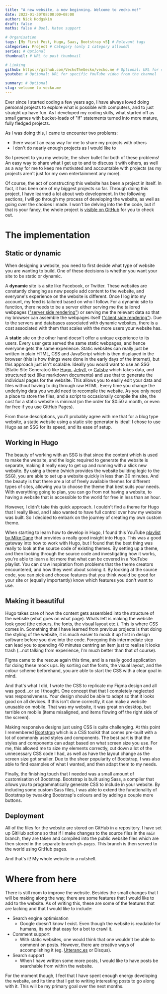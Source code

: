 ```yaml
---
title: "A new website, a new beginning. Welcome to vecko.me!"
date: 2022-01-30T08:00:00+08:00
author: Nick Hodgskin
draft: false
maths: false # Bool. Katex support

# Organisation
tags: [My First Post, Hugo, Saas, Bootstrap v5] # Relevant tags
categories: Project # Category (only 1 category allowed)
series: # Optional
thumbnail: # URL to post thumbnail

# Linking
github: https://github.com/VeckoTheGecko/vecko.me # Optional: URL for specific GitHub repo
youtube: # Optional: URL for specific YouTube video from the channel

summary: # Optional
slug: welcome to vecko.me
---
```


Ever since I started coding a few years ago, I have always loved doing personal projects to explore what is possible with computers, and to just straight up have fun. As I developed my coding skills, what started off as small games with bucket-loads of "if" statements turned into more mature, fully fledged projects.

As I was doing this, I came to encounter two problems:

- there wasn't an easy way for me to share my projects with others
- I don't do nearly enough projects as I would like to

So I present to you my website, the silver bullet for both of these problems! An easy way to share what I get up to and to discuss it with others, as well as a way for me to keep me motivated and accountable with projects (as my projects aren't just for my own entertainment any more).

Of course, the act of constructing this website has been a project in itself. In fact, it has been one of my biggest projects so far. Through doing this project, I have learned a lot about web development. In the following sections, I will go through my process of developing the website, as well as going over the choices I made. I won't be delving into the the code, but if that is your fancy, the whole project is [visible on GitHub](https://github.com/VeckoTheGecko/vecko.me) for you to check out.

# The implementation

## Static or dynamic

When designing a website, you need to first decide what type of website you are wanting to build. One of these decisions is whether you want your site to be static or dynamic.

A **dynamic** site is a site like Facebook, or Twitter. These websites are constantly changing as new people add content to the website, and everyone's experience on the website is different. Once I log into my account, my feed is tailored based on who I follow. For a dynamic site to function, there needs to be a server either serving me the tailored webpages (["server side rendering"](https://www.freecodecamp.org/news/what-exactly-is-client-side-rendering-and-hows-it-different-from-server-side-rendering-bd5c786b340d/)) or serving me the relevant data so that my browser can assemble the webpages itself (["client side rendering"](https://www.freecodecamp.org/news/what-exactly-is-client-side-rendering-and-hows-it-different-from-server-side-rendering-bd5c786b340d/)). Due to the servers and databases associated with dynamic websites, there is a cost associated with them that scales with the more users your website has.

A **static** site on the other hand doesn't offer a unique experience to its users. Every user gets served the same static webpages, and hence everyone gets the same experience.
Static websites can really just be written in plain HTML, CSS and JavaScript which is then displayed in the browser (this is how things were done in the early days of the internet), but this approach just isn't scalable. Ideally you would want to use an SSG (Static Site Generator) like [Hugo](https://gohugo.io/), [Jekyll](https://jekyllrb.com/), or [Gatsby](https://www.gatsbyjs.com/) which takes data, and structured text (like markdown documents) and use that to generate the individual pages for the website. This allows you to easily edit your data and files without having to dig through raw HTML. Every time you change the underlying data you would need to recompile the website.
As you only need a place to store the files, and a script to occasionally compile the site, the cost for a static website is minimal (on the order for $0.50 a month, or even for free if you use GitHub Pages).

From those descriptions, you'll probably agree with me that for a blog type website, a static website using a static site generator is ideal! I chose to use Hugo as an SSG for its speed, and its ease of setup.

## Working in Hugo

The beauty of working with an SSG is that since the content which is used to make the website, and the logic required to generate the website is separate, making it really easy to get up and running with a slick new website. By using a theme (which provides the website building logic to the SSG), you are able to set up a website quickly in less than 30 minutes. And the beauty is that there are a lot of freely available themes for different types of sites, allowing you to choose the theme that best suits your needs.
With everything going to plan, you can go from not having a website, to having a website that is accessible to the world for free in less than an hour.

However, I didn't take this quick approach. I couldn't find a theme for Hugo that I really liked, and I also wanted to have full control over how my website was built. So I decided to embark on the journey of creating my own custom theme.

When starting to learn how to develop in Hugo, I found this YouTube [playlist by Mike Dane](https://youtube.com/playlist?list=PLLAZ4kZ9dFpOnyRlyS-liKL5ReHDcj4G3) that provides a really good insight into Hugo. This was a good gateway into how to work with Hugo, but I found that the best thing was really to look at the source code of existing themes. By setting up a theme, and then looking through the source code and investigating how it works, you're able to learn a lot more that what can be covered in a YouTube playlist. You can draw inspiration from problems that the theme creators encountered, and how they went about solving it. By looking at the source code, you can pick and choose features that you think would be good for your site or (equally importantly) know which features you don't want to use.

## Making it beautiful

Hugo takes care of how the content gets assembled into the structure of the website (what goes on what page). Whats left is making the website look good (the colours, the fonts, the visual layout etc.). This is where CSS comes in. Something that I have learned from previous projects is that doing the styling of the website, it is much easier to mock it up first in design software before you dive into the code. Foregoing this intermediate step can lead you to spending 40 minutes centring an item just to realise it looks trash (...not talking from experience, I'm much better than that of course).

Figma came to the rescue again this time, and is a really good application for doing these mock ups. By sorting out the fonts, the visual layout, and the colour scheme beforehand, you are able to start the CSS with a clear goal in mind.

And that's what I did, I wrote the CSS to replicate my Figma design and all was good...or so I thought. One concept that that I completely neglected was responsiveness. Your design should be able to adapt so that it looks good on all devices. If this isn't done correctly, it can make a website unusable on mobile. That was my website, it was great on desktop, but terrible on mobile (items misaligned, and items flowing off the right side of the screen).

Making responsive designs just using CSS is quite challenging. At this point I remembered [Bootstrap](https://getbootstrap.com/) which is a CSS toolkit that comes pre-built with a lot of commonly used styles and components. The best part is that the styles and components can adapt based on what screen size you use. For me, this allowed me to size my elements correctly, cut down a lot of the unnecessary CSS code I had, as well as have the layout change as the screen size got smaller. Due to the sheer popularity of Bootstrap, I was also able to find examples of what I wanted, and then adapt them to my needs.

Finally, the finishing touch that I needed was a small amount of customisation of Bootstrap. Bootstrap is built using Sass, a compiler that allows you to programmatically generate CSS to include in your website. By including some custom Sass files, I was able to extend the functionality of Bootstrap by tweaking Bootstrap's colours and by adding a couple more buttons.

## Deployment

All of the files for the website are stored on GitHub in a repository. I have set up GitHub actions so that if I make changes to the source files in the `main` branch, they are taken and compiled into the public website files which are then stored in the separate branch `gh-pages`. This branch is then served to the world using GitHub pages.

And that's it! My whole website in a nutshell.

# Where from here

There is still room to improve the website. Besides the small changes that I will be making along the way, there are some features that I would like to add to the website. As of writing this, these are some of the features that are lacking and that I would like to include:

- Search engine optimisation
  - Google doesn't know I exist. Even though the website is readable for humans, its not that easy for a bot to crawl it.
- Comment support
  - With static websites, one would think that one wouldn't be able to comment on posts. However, there are creative ways of accomplishing it (eg. [Utteranc.es](https://utteranc.es/) or Disqus).
- Search support
  - When I have written some more posts, I would like to have posts be searchable from within the website.

For the moment though, I feel that I have spent enough energy developing the website, and its time that I get to writing interesting posts to go along with it. This will be my primary goal over the next months.

